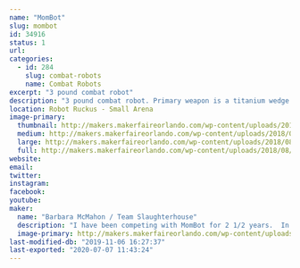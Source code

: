 ```yaml
---
name: "MomBot"
slug: mombot
id: 34916
status: 1
url: 
categories:
  - id: 284
    slug: combat-robots
    name: Combat Robots
excerpt: "3 pound combat robot"
description: "3 pound combat robot. Primary weapon is a titanium wedge or hardened steel wedgelets.  Body is composed of UHMW with aluminum top and bottom plates.  Color is purple (unless I change it)."
location: Robot Ruckus - Small Arena
image-primary:
  thumbnail: http://makers.makerfaireorlando.com/wp-content/uploads/2018/08/MomBot_2017-150x150.jpg
  medium: http://makers.makerfaireorlando.com/wp-content/uploads/2018/08/MomBot_2017-300x224.jpg
  large: http://makers.makerfaireorlando.com/wp-content/uploads/2018/08/MomBot_2017-1024x764.jpg
  full: http://makers.makerfaireorlando.com/wp-content/uploads/2018/08/MomBot_2017.jpg
website: 
email: 
twitter: 
instagram: 
facebook: 
youtube: 
maker:
  name: "Barbara McMahon / Team Slaughterhouse"
  description: "I have been competing with MomBot for 2 1/2 years.  In June, I won the beetleweight class at Robot Rebellion 2.2 at DARC.  My son Ian has been a combat robot builder for over 15 years."
  image-primary: http://makers.makerfaireorlando.com/wp-content/uploads/2018/08/IMG_20180811_174719.jpg
last-modified-db: "2019-11-06 16:27:37"
last-exported: "2020-07-07 11:43:24"
---
```

